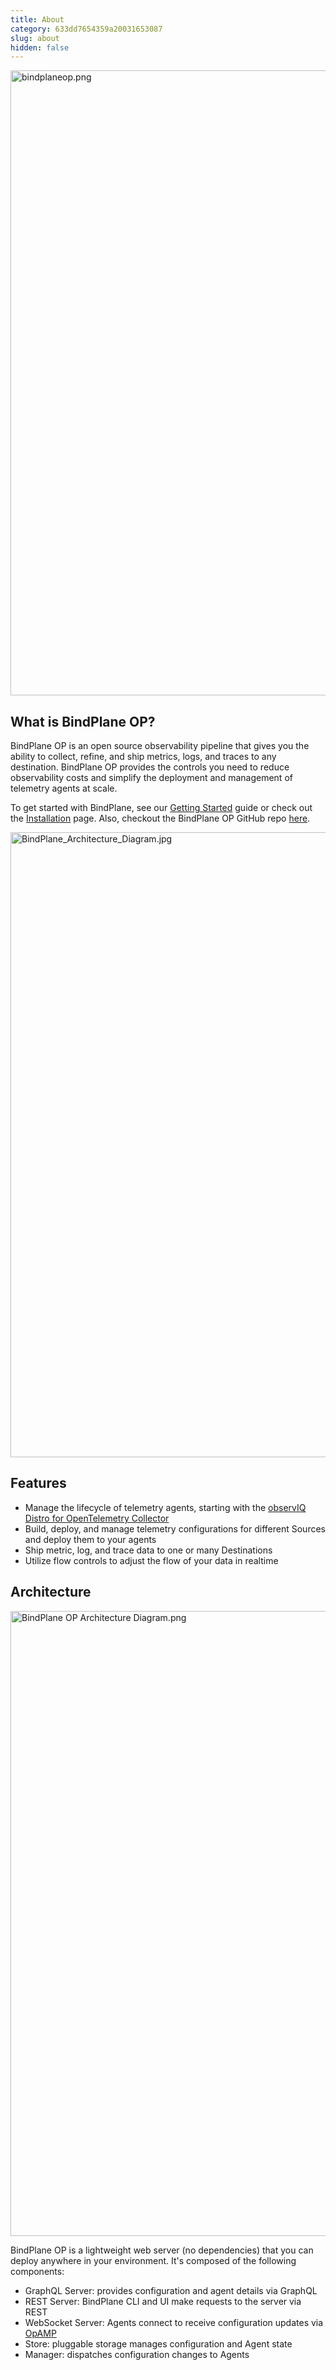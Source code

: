 ```yaml
---
title: About
category: 633dd7654359a20031653087
slug: about
hidden: false
---
```


<img src="https://storage.googleapis.com/bindplane-op-doc-images/guides/bindplaneop.png" width="1000px" alt="bindplaneop.png">

## What is BindPlane OP?

BindPlane OP is an open source observability pipeline that gives you the ability to collect, refine, and ship metrics, logs, and traces to any destination. BindPlane OP provides the controls you need to reduce observability costs and simplify the deployment and management of telemetry agents at scale.  

To get started with BindPlane, see our [Getting Started](doc:getting-started) guide or check out the [Installation](doc:installation) page. Also, checkout the BindPlane OP GitHub repo [here](https://github.com/observIQ/bindplane-op).

<img src="https://storage.googleapis.com/bindplane-op-doc-images/guides/BindPlane_Architecture_Diagram.jpg" width="1000px" alt="BindPlane_Architecture_Diagram.jpg">

## Features

- Manage the lifecycle of telemetry agents, starting with the [observIQ Distro for OpenTelemetry Collector](https://github.com/observIQ/observiq-otel-collector)
- Build, deploy, and manage telemetry configurations for different Sources and deploy them to your agents
- Ship metric, log, and trace data to one or many Destinations
- Utilize flow controls to adjust the flow of your data in realtime

## Architecture

<img src="https://storage.googleapis.com/bindplane-op-doc-images/guides/BindPlane_OP_Architecture_Diagram.png" width="1000px" alt="BindPlane OP Architecture Diagram.png">

BindPlane OP is a lightweight web server (no dependencies) that you can deploy anywhere in your environment. It's composed of the following components:

- GraphQL Server: provides configuration and agent details via GraphQL
- REST Server: BindPlane CLI and UI make requests to the server via REST
- WebSocket Server: Agents connect to receive configuration updates via [OpAMP](https://github.com/open-telemetry/opamp-spec)
- Store: pluggable storage manages configuration and Agent state 
- Manager: dispatches configuration changes to Agents